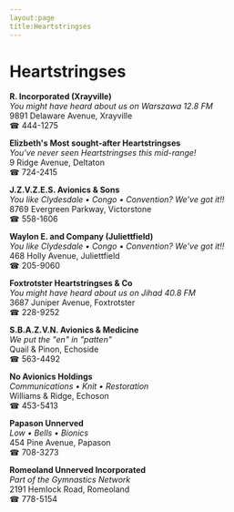 ```yaml
---
layout:page
title:Heartstringses
---
```

# Heartstringses

**R. Incorporated (Xrayville)**  
_You might have heard about us on Warszawa 12.8 FM_  
9891 Delaware Avenue, Xrayville  
☎ 444-1275



**Elizbeth's Most sought-after Heartstringses**  
_You've never seen Heartstringses this mid-range!_  
9 Ridge Avenue, Deltaton  
☎ 724-2415



**J.Z.V.Z.E.S. Avionics & Sons**  
_You like Clydesdale • Congo • Convention? We've got it!!_  
8769 Evergreen Parkway, Victorstone  
☎ 558-1606



**Waylon E. and Company (Juliettfield)**  
_You like Clydesdale • Congo • Convention? We've got it!!_  
468 Holly Avenue, Juliettfield  
☎ 205-9060



**Foxtrotster Heartstringses & Co**  
_You might have heard about us on Jihad 40.8 FM_  
3687 Juniper Avenue, Foxtrotster  
☎ 228-9252



**S.B.A.Z.V.N. Avionics & Medicine**  
_We put the "en" in "patten"_  
Quail & Pinon, Echoside  
☎ 563-4492



**No Avionics Holdings**  
_Communications • Knit • Restoration_  
Williams & Ridge, Echoson  
☎ 453-5413



**Papason Unnerved**  
_Low • Bells • Bionics_  
454 Pine Avenue, Papason  
☎ 708-3273



**Romeoland Unnerved Incorporated**  
_Part of the Gymnastics Network_  
2191 Hemlock Road, Romeoland  
☎ 778-5154



